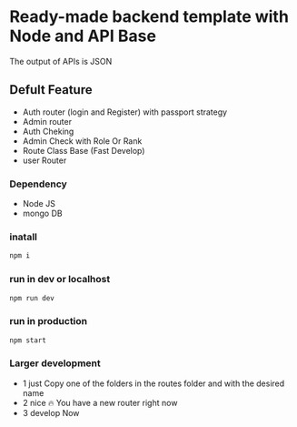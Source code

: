 # Ready-made backend template with Node and API Base
 The output of APIs is JSON

## Defult Feature


- Auth router (login and Register) with passport strategy 
- Admin router 
- Auth Cheking
- Admin Check with Role Or Rank
- Route Class Base (Fast Develop)
- user Router





### Dependency

- Node JS
- mongo DB

### inatall 

```bash
npm i
```
### run in dev or localhost 

```bash
npm run dev
```

### run in production

```bash
npm start
```



### Larger development

- 1 just Copy one of the folders in the routes folder and with the desired name
- 2 nice 🔥 You have a new router right now
- 3 develop Now
